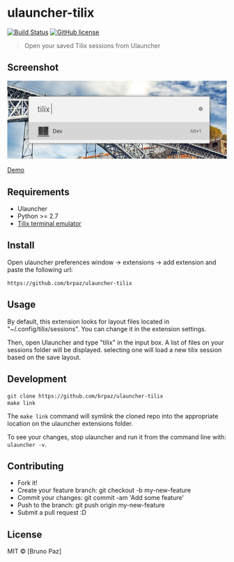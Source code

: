 # ulauncher-tilix

[![Build Status](https://img.shields.io/travis/com/brpaz/ulauncher-tilix.svg)](https://github.com/brpaz/ulauncher-tilix)
[![GitHub license](https://img.shields.io/github/license/brpaz/ulauncher-tilix.svg)](https://github.com/brpaz/:ulauncher-tilix/blob/master/LICENSE)

> Open your saved Tilix sessions from Ulauncher

## Screenshot

![screnshot.png](screenshot.png)

[Demo](demo.gif)

## Requirements

- Ulauncher
- Python >= 2.7
- [Tilix terminal emulator](https://gnunn1.github.io/tilix-web/)

## Install

Open ulauncher preferences window -> extensions -> add extension and paste the following url:

```
https://github.com/brpaz/ulauncher-tilix
```

## Usage

By default, this extension looks for layout files located in "~/.config/tilix/sessions". You can change it in the extension settings.

Then, open Ulauncher and type "tilix" in the input box. A list of files on your sessions folder will be displayed. selecting one will load a new tilix session based on the save layout.

## Development

```
git clone https://github.com/brpaz/ulauncher-tilix
make link
```

The `make link` command will symlink the cloned repo into the appropriate location on the ulauncher extensions folder.

To see your changes, stop ulauncher and run it from the command line with: `ulauncher -v`.

## Contributing

- Fork it!
- Create your feature branch: git checkout -b my-new-feature
- Commit your changes: git commit -am 'Add some feature'
- Push to the branch: git push origin my-new-feature
- Submit a pull request :D

## License

MIT &copy; [Bruno Paz]
